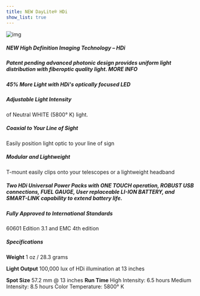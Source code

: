 ```yaml
---
title: NEW DayLite® HDi
show_list: true
---
```


![img](https://www.designsforvision.com/DVIimg/DayLite.gif)

##### NEW High Definition Imaging Technology – HDi

##### Patent pending advanced photonic design provides uniform light distribution with fiberoptic quality light. MORE INFO

##### 45% More Light with HDi's optically focused LED

##### Adjustable Light Intensity

of Neutral WHITE (5800° K) light.

##### Coaxial to Your Line of Sight

Easily position light optic to your line of sign

##### Modular and Lightweight

T-mount easily clips onto your telescopes or a lightweight headband

##### Two HDi Universal Power Packs with ONE TOUCH operation, ROBUST USB connections, FUEL GAUGE, User replaceable LI-ION BATTERY, and SMART-LINK capability to extend battery life.

##### Fully Approved to International Standards

60601 Edition 3.1 and EMC 4th edition

##### Specifications

**Weight**
1 oz / 28.3 grams

**Light Output**
100,000 lux of HDi illumination
at 13 inches

**Spot Size**
57.2 mm @ 13 inches
**Run Time**
High Intensity: 6.5 hours
Medium Intensity: 8.5 hours
Color Temperature: 5800° K
